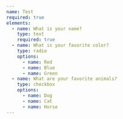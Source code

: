 ```yaml
---
name: Test
required: true
elements:
  - name: What is your name?
    type: text
    required: true
  - name: What is your favorite color?
    type: radio
    options:
      - name: Red
      - name: Blue
      - name: Green
  - name: What are your favorite animals?
    type: checkbox
    options:
      - name: Dog
      - name: Cat
      - name: Horse
---
```


